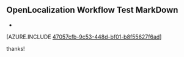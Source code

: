 ## OpenLocalization Workflow Test MarkDown
* 

[AZURE.INCLUDE [47057cfb-9c53-448d-bf01-b8f55627f6ad](calleeMd1.md)]

 
thanks!